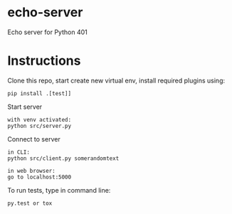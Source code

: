 # echo-server
Echo server for Python 401


# Instructions
Clone this repo, start create new virtual env, install required plugins using:
```
pip install .[test]]
```

Start server
```
with venv activated:
python src/server.py
```

Connect to server
```
in CLI:
python src/client.py somerandomtext

in web browser:
go to localhost:5000

```

To run tests, type in command line:
```
py.test or tox
```

